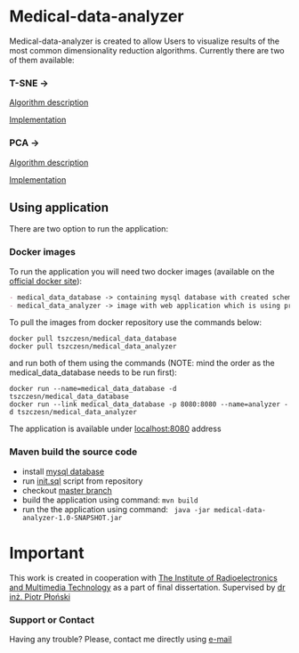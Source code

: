 # Medical-data-analyzer

Medical-data-analyzer is created to allow Users to visualize results of the most common dimensionality reduction algorithms.
Currently there are two of them available:

### T-SNE -> 
  [Algorithm description](https://lvdmaaten.github.io/tsne/)
  
  [Implementation](https://github.com/lejon/T-SNE-Java)

### PCA -> 
  [Algorithm description](https://en.wikipedia.org/wiki/Principal_component_analysis)
  
  [Implementation](https://github.com/mkobos/pca_transform)
   
## Using application
There are two option to run the application:

### Docker images
To run the application you will need two docker images (available on the [official docker site](https://hub.docker.com/u/tszczesn/)):
 ```markdown
 - medical_data_database -> containing mysql database with created schema 
 - medical_data_analyzer -> image with web application which is using previous docker image as a database 
```
To pull the images from docker repository use the commands below:
```
docker pull tszczesn/medical_data_database
docker pull tszczesn/medical_data_analyzer
```
and run both of them using the commands (NOTE: mind the order as the medical_data_database needs to be run first):
```
docker run --name=medical_data_database -d tszczesn/medical_data_database
docker run --link medical_data_database -p 8080:8080 --name=analyzer -d tszczesn/medical_data_analyzer
```
The application is available under [localhost:8080](localhost:8080) address


### Maven build the source code
- install [mysql database](https://dev.mysql.com/doc/refman/5.7/en/windows-installation.html)
- run [init.sql](https://github.com/TomekSzcz/Medical-data-analyzer/tree/master/medical-data-analyzer/db_schema) script from repository
- checkout [master branch](https://github.com/TomekSzcz/Medical-data-analyzer)
- build the application using command:
  ```mvn build```
- run the the application using command:
  ``` java -jar medical-data-analyzer-1.0-SNAPSHOT.jar```
  

# Important
This work is created in cooperation with [The Institute of Radioelectronics and Multimedia Technology](http://www.elka.pw.edu.pl/eng/Faculty/Faculty-Institutes2/The-Institute-of-Radioelectronics-and-Multimedia-Technology)
as a part of final dissertation.
Supervised by [dr inż. Piotr Płoński](http://www.ire.pw.edu.pl/~pplonski/index.html)

### Support or Contact

Having any trouble? Please, contact me directly using [e-mail](tomasz.szczesniak11@gmail.com)
